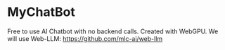 # MyChatBot
Free to use AI Chatbot with no backend calls.
Created with WebGPU. We will use Web-LLM: https://github.com/mlc-ai/web-llm
